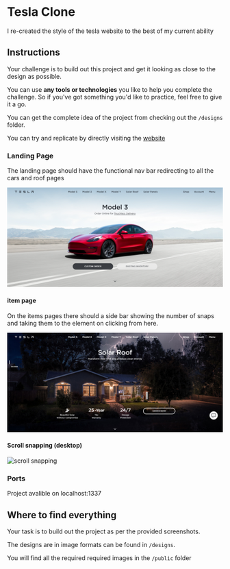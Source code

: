 # Tesla Clone

I re-created the style of the tesla website to the best of my current ability

## Instructions

Your challenge is to build out this project and get it looking as close to the design as possible.

You can use **any tools or technologies** you like to help you complete the challenge. So if you've got something you'd like to practice, feel free to give it a go.
 
You can get the complete idea of the project from checking out the `/designs` folder.

You can try and replicate by directly visiting the [website](https://tesla.com/)

### Landing Page 

The landing page should have the functional nav bar redirecting to all the cars and roof pages 

![landing page](https://raw.githubusercontent.com/codedamn-projects/tesla-clone/master/designs/preview%20image%20%5BDESKTOP%5D.png)


#### item page 

On the items pages there should a side bar showing the number of snaps and taking them to the element on clicking from here. 

![side nav](https://raw.githubusercontent.com/codedamn-projects/tesla-clone/master/designs/Solar%20Roof%20%5BDESKTOP%5D.png)

#### Scroll snapping (desktop)

![scroll snapping](https://github.com/codedamn-projects/tesla-clone/blob/master/designs/scroll%20snap.gif?raw=true)

### Ports 

Project avalible on localhost:1337

## Where to find everything

Your task is to build out the project as per the provided screenshots.

The designs are in image formats can be found in `/designs`.

You will find all the required required images in the `/public` folder
